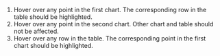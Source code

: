 1. Hover over any point in the first chart. The corresponding row in the table should be highlighted.
2. Hover over any point in the second chart. Other chart and table should not be affected.
3. Hover over any row in the table. The corresponding point in the first chart should be highlighted.